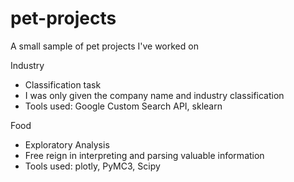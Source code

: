 # pet-projects
A small sample of pet projects I've worked on

Industry
   - Classification task 
   - I was only given the company name and industry classification 
   - Tools used: Google Custom Search API, sklearn
   
Food 
   - Exploratory Analysis
   - Free reign in interpreting and parsing valuable information 
   - Tools used: plotly, PyMC3, Scipy
